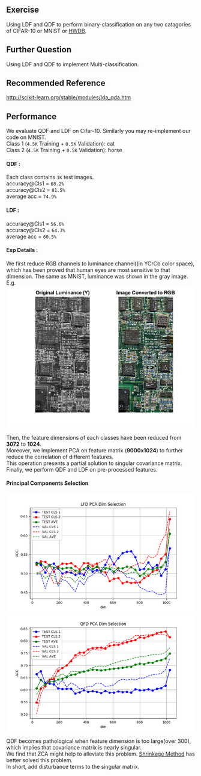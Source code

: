 ## Exercise
Using LDF and QDF to perform binary-classification on any two catagories of CIFAR-10 or MNIST or [HWDB](http://www.nlpr.ia.ac.cn/databases/handwriting/Download.html).
## Further Question
Using LDF and QDF to implement Multi-classification.
## Recommended Reference
http://scikit-learn.org/stable/modules/lda_qda.htm
## Performance
We evaluate QDF and LDF on Cifar-10. Similarly you may re-implement our code on MNIST.  
Class 1 (`4.5K` Training + `0.5K` Validation): cat<br>
Class 2 (`4.5K` Training + `0.5K` Validation): horse<br>
#### QDF : <br>
Each class contains `1K` test images.<br> 
accuracy@Cls1 = `68.2%`<br>
accuracy@Cls2 = `81.5%`<br>
average acc = `74.9%`<br>
#### LDF : <br>
accuracy@Cls1 = `56.6%`<br>
accuracy@Cls2 = `64.3%`<br>
average acc = `60.5%`<br>
#### Exp Details : 
We first reduce RGB channels to luminance channel((in YCrCb color space), which has been proved that human eyes are most sensitive to that dimension. The same as MNIST, luminance was shown in the gray image.   
E.g.  
![Ycbcr Y channel demo](./ConvertImageFromYCbCrToRGB.png)

Then, the feature dimensions of each classes have been reduced from **3072** to **1024**.  
Moreover, we implement PCA on feature matrix (**9000x1024**) to further reduce the correlation of different features.  
This operation presents a partial solution to singular covariance matrix.   
Finally, we perform QDF and LDF on pre-processed features.
#### Principal Components Selection
![LDF{:height="50%" width="50%"}](./figure1.png)
![QDF{:height="50%" width="50%"}](./figure2.png)

QDF becomes pathological when feature dimension is too large(over 300), which implies that covariance matrix is nearly singular.  
We find that ZCA might help to alleviate this problem. 
[Shrinkage Method](http://www.ledoit.net/honey.pdf) has better solved this problem.   
In short, add disturbance terms to the singular matrix.



